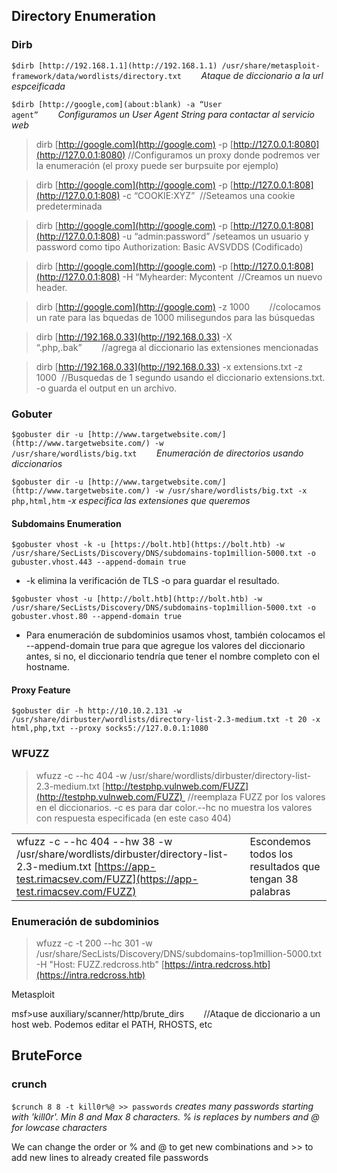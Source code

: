 
## Directory Enumeration

### Dirb

`$dirb [http://192.168.1.1](http://192.168.1.1) /usr/share/metasploit-framework/data/wordlists/directory.txt`        *Ataque de diccionario a la url espceificada*

`$dirb [http://google,com](about:blank) -a “User agent”`        *Configuramos un User Agent String para contactar al servicio web*

>dirb [http://google.com](http://google.com) -p [http://127.0.0.1:8080](http://127.0.0.1:8080) //Configuramos un proxy donde podremos ver la enumeración (el proxy puede ser burpsuite por ejemplo)

>dirb [http://google.com](http://google.com) -p [http://127.0.0.1:808](http://127.0.0.1:808) -c “COOKIE:XYZ”  //Seteamos una cookie predeterminada

>dirb [http://google.com](http://google.com) -p [http://127.0.0.1:808](http://127.0.0.1:808) -u “admin:password” /seteamos un usuario y password como tipo Authorization: Basic AVSVDDS (Codificado)

>dirb [http://google.com](http://google.com) -p [http://127.0.0.1:808](http://127.0.0.1:808) -H “Myhearder: Mycontent  //Creamos un nuevo header.

>dirb [http://google.com](http://google.com) -z 1000        //colocamos un rate para las bquedas de 1000 milisegundos para las búsquedas

>dirb [http://192.168.0.33](http://192.168.0.33) -X “.php,.bak”        //agrega al diccionario las extensiones mencionadas

>dirb [http://192.168.0.33](http://192.168.0.33) -x extensions.txt -z 1000  //Busquedas de 1 segundo usando el diccionario extensions.txt. -o guarda el output en un archivo.

### Gobuter

`$gobuster dir -u [http://www.targetwebsite.com/](http://www.targetwebsite.com/) -w /usr/share/wordlists/big.txt`        *Enumeración de directorios usando diccionarios*

`$gobuster dir -u [http://www.targetwebsite.com/](http://www.targetwebsite.com/) -w /usr/share/wordlists/big.txt -x php,html,htm` *-x especifica las extensiones que queremos*

#### Subdomains Enumeration

`$gobuster vhost -k -u [https://bolt.htb](https://bolt.htb) -w /usr/share/SecLists/Discovery/DNS/subdomains-top1million-5000.txt -o gubuster.vhost.443 --append-domain true`

- -k elimina la verificación de TLS -o para guardar el resultado.

`$gobuster vhost -u [http://bolt.htb](http://bolt.htb) -w /usr/share/SecLists/Discovery/DNS/subdomains-top1million-5000.txt -o gobuster.vhost.80 --append-domain true`

- Para enumeración de subdominios usamos vhost, también colocamos el --append-domain true para que agregue los valores del diccionario antes, si no, el diccionario tendría que tener el nombre completo con el hostname.

#### Proxy Feature

`$gobuster dir -h http://10.10.2.131 -w /usr/share/dirbuster/wordlists/directory-list-2.3-medium.txt -t 20 -x html,php,txt --proxy socks5://127.0.0.1:1080`
### WFUZZ

>wfuzz -c --hc 404 -w /usr/share/wordlists/dirbuster/directory-list-2.3-medium.txt [http://testphp.vulnweb.com/FUZZ](http://testphp.vulnweb.com/FUZZ)  //reemplaza FUZZ por los valores en el diccionarios. -c es para dar color.--hc no muestra los valores con respuesta especificada (en este caso 404)

|                                                                                                                                                                    |                                                        |
| ------------------------------------------------------------------------------------------------------------------------------------------------------------------ | ------------------------------------------------------ |
| wfuzz -c --hc 404 --hw 38 -w /usr/share/wordlists/dirbuster/directory-list-2.3-medium.txt [https://app-test.rimacsev.com/FUZZ](https://app-test.rimacsev.com/FUZZ) | Escondemos todos los resultados que tengan 38 palabras |

### Enumeración de subdominios

> wfuzz -c -t 200 --hc 301 -w /usr/share/SecLists/Discovery/DNS/subdomains-top1million-5000.txt -H "Host: FUZZ.redcross.htb" [https://intra.redcross.htb](https://intra.redcross.htb)

Metasploit

msf>use auxiliary/scanner/http/brute_dirs        //Ataque de diccionario a un host web. Podemos editar el PATH, RHOSTS, etc
## BruteForce

### crunch
`$crunch 8 8 -t kill0r%@ >> passwords` *creates many passwords starting with 'kill0r'. Min 8 and Max 8 characters. % is replaces by numbers and @ for lowcase characters*

We can change the order or % and @ to get new combinations and >> to add new lines to already created file passwords